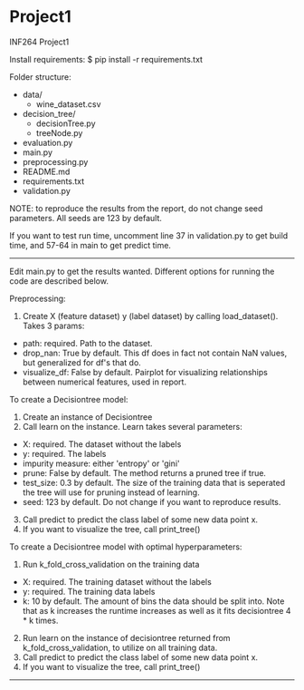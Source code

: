 # Project1
INF264 Project1

Install requirements:
$ pip install -r requirements.txt

Folder structure:
- data/
  - wine_dataset.csv
- decision_tree/
  - decisionTree.py
  - treeNode.py
- evaluation.py
- main.py
- preprocessing.py
- README.md
- requirements.txt
- validation.py

NOTE: to reproduce the results from the report, do not change seed parameters. All seeds are 123 by default.

If you want to test run time, uncomment line 37 in validation.py to get build time, and 57-64 in main to get predict time.

------------------------------------------------------------------------------------------------------------
Edit main.py to get the results wanted. Different options for running the code are described below.

Preprocessing:
1. Create X (feature dataset) y (label dataset) by calling load_dataset(). Takes 3 params:
- path: required. Path to the dataset. 
- drop_nan: True by default. This df does in fact not contain NaN values, but generalized for df's that do.
- visualize_df: False by default. Pairplot for visualizing relationships between numerical features, used in report. 

To create a Decisiontree model: 
1. Create an instance of Decisiontree
2. Call learn on the instance. Learn takes several parameters:
- X: required. The dataset without the labels
- y: required. The labels
- impurity measure: either 'entropy' or 'gini'
- prune: False by default. The method returns a pruned tree if true.
- test_size: 0.3 by default. The size of the training data that is seperated the tree will use for pruning instead of learning. 
- seed: 123 by default. Do not change if you want to reproduce results.
3. Call predict to predict the class label of some new data point x.
4. If you want to visualize the tree, call print_tree()


To create a Decisiontree model with optimal hyperparameters: 
1. Run k_fold_cross_validation on the training data
- X: required. The training dataset without the labels
- y: required. The training data labels
- k: 10 by default. The amount of bins the data should be split into. Note that as k increases the runtime increases as well as it fits decisiontree 4 * k times. 
2. Run learn on the instance of decisiontree returned from k_fold_cross_validation, to utilize on all training data.
3. Call predict to predict the class label of some new data point x.
4. If you want to visualize the tree, call print_tree()

------------------------------------------------------------------------------------------------------------